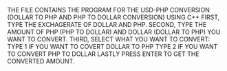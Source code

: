 THE FILE CONTAINS THE PROGRAM FOR THE USD-PHP CONVERSION (DOLLAR TO PHP AND PHP TO DOLLAR CONVERSION) USING C++
FIRST, TYPE THE EXCHAGERATE OF DOLLAR AND PHP.
SECOND, TYPE THE AMOUNT OF PHP (PHP TO DOLLAR) AND DOLLAR (DOLLAR TO PHP) YOU WANT TO CONVERT.
THIRD, SELECT WHAT YOU WANT TO CONVERT:
TYPE 1 IF YOU WANT TO COVERT DOLLAR TO PHP
TYPE 2 IF YOU WANT TO CONVERT PHP TO DOLLAR
LASTLY PRESS ENTER TO GET THE CONVERTED AMOUNT.

